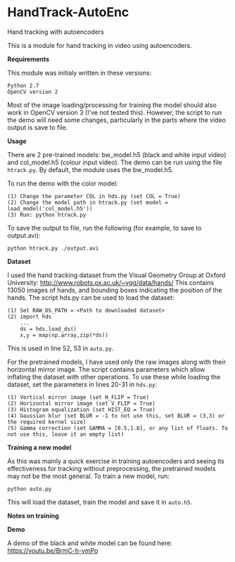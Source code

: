 # HandTrack-AutoEnc
Hand tracking with autoencoders

This is a module for hand tracking in video using autoencoders.

**Requirements**

This module was initialy written in these versions:

    Python 2.7
    OpenCV version 2

Most of the image loading/processing for training the model should also work in OpenCV version 3 (I've not tested this). However, the script to run the demo will need some changes, particularly in the parts where the video output is save to file.

**Usage**

There are 2 pre-trained models: bw_model.h5 (black and white input video) and col_model.h5 (colour input video).
The demo can be run using the file `htrack.py`. By default, the module uses the bw_model.h5.

To run the demo with the color model:

    (1) Change the parameter COL in hds.py (set COL = True)
    (2) Change the model path in htrack.py (set model = load_model('col_model.h5'))
    (3) Run: python htrack.py

To save the output to file, run the following (for example, to save to output.avi):

    python htrack.py ./output.avi

**Dataset**

I used the hand tracking dataset from the Visual Geometry Group at Oxford University: http://www.robots.ox.ac.uk/~vgg/data/hands/ 
This contains 13050 images of hands, and bounding boxes indicating the position of the hands.
The script hds.py can be used to load the dataset:

    (1) Set RAW_DS_PATH = <Path to downloaded dataset>
    (2) import hds
        ...
        ds = hds.load_ds()
        x,y = map(np.array,zip(*ds))

This is used in line 52, 53 in `auto.py`.

For the pretrained models, I have used only the raw images along with their horizontal mirror image. The script contains parameters which allow inflating the dataset with other operations. To use these while loading the dataset, set the parameters in lines 20-31 in `hds.py`:

    (1) Vertical mirror image (set H_FLIP = True)
    (2) Horizontal mirror image (set V_FLIP = True)
    (3) Histogram equalization (set HIST_EQ = True)
    (4) Gaussian blur (set BLUR = -1 to not use this, set BLUR = (3,3) or the required kernel size)
    (5) Gamma correction (set GAMMA = [0.5,1.8], or any list of floats. To not use this, leave it an empty list)

**Training a new model**

As this was mainly a quick exercise in training autoencoders and seeing its effectiveness for tracking without preprocessing, the pretrained models may not be the most general. To train a new model, run:

    python auto.py

This will load the dataset, train the model and save it in `auto.h5`.

**Notes on training** <Write this bit>

**Demo**

A demo of the black and white model can be found here: https://youtu.be/BrmC-h-ymPo
